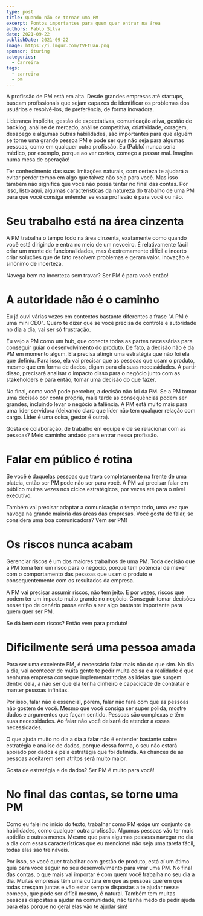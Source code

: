 ```yaml
---
type: post
title: Quando não se tornar uma PM
excerpt: Pontos importantes para quem quer entrar na área
authors: Pablo Silva
date: 2021-09-22
publishDate: 2021-09-22
image: https://i.imgur.com/tVFtUaA.png
sponsor: ituring
categories:
  - Carreira
tags:
  - carreira
  - pm
---
```


A profissão de PM está em alta. Desde grandes empresas até startups, buscam profissionais que sejam capazes de identificar os problemas dos usuários e resolvê-los, de preferência, de forma inovadora.

Liderança implícita, gestão de expectativas, comunicação ativa, gestão de backlog, análise de mercado, análise competitiva, criatividade, coragem, desapego e algumas outras habilidades, são importantes para que alguém se torne uma grande pessoa PM e pode ser que não seja para algumas pessoas, como em qualquer outra profissão. Eu (Pablo) nunca seria médico, por exemplo, porque ao ver cortes, começo a passar mal. Imagina numa mesa de operação!

Ter conhecimento das suas limitações naturais, com certeza te ajudará a evitar perder tempo em algo que talvez não seja para você. Mas isso também não significa que você não possa tentar no final das contas. Por isso, listo aqui, algumas características da natureza do trabalho de uma PM para que você consiga entender se essa profissão é para você ou não.

# Seu trabalho está na área cinzenta

A PM trabalha o tempo todo na área cinzenta, exatamente como quando você está dirigindo e entra no meio de um nevoeiro. É relativamente fácil criar um monte de funcionalidades, mas é extremamente difícil e incerto criar soluções que de fato resolvem problemas e geram valor. Inovação é sinônimo de incerteza.

Navega bem na incerteza sem travar? Ser PM é para você então!

# A autoridade não é o caminho

Eu já ouvi várias vezes em contextos bastante diferentes a frase "A PM é uma mini CEO". Quero te dizer que se você precisa de controle e autoridade no dia a dia, vai ser só frustração.

Eu vejo a PM como um hub, que conecta todas as partes necessárias para conseguir guiar o desenvolvimento do produto. De fato, a decisão não é da PM em momento algum. Ela precisa atingir uma estratégia que não foi ela que definiu. Para isso, ela vai precisar que as pessoas que usam o produto, mesmo que em forma de dados, digam para ela suas necessidades. A partir disso, precisará analisar o impacto disso para o negócio junto com as stakeholders e para então, tomar uma decisão do que fazer.

No final, como você pode perceber, a decisão não foi da PM. Se a PM tomar uma decisão por conta própria, mais tarde as consequências podem ser grandes, incluindo levar o negócio à falência. A PM está muito mais para uma líder servidora (deixando claro que líder não tem qualquer relação com cargo. Líder é uma coisa, gestor é outra).

Gosta de colaboração, de trabalho em equipe e de se relacionar com as pessoas? Meio caminho andado para entrar nessa profissão.

# Falar em público é rotina

Se você é daquelas pessoas que trava completamente na frente de uma plateia, então ser PM pode não ser para você. A PM vai precisar falar em público muitas vezes nos ciclos estratégicos, por vezes até para o nível executivo.

Também vai precisar adaptar a comunicação o tempo todo, uma vez que navega na grande maioria das áreas das empresas. Você gosta de falar, se considera uma boa comunicadora? Vem ser PM!

# Os riscos nunca acabam

Gerenciar riscos é um dos maiores trabalhos de uma PM. Toda decisão que a PM toma tem um risco para o negócio, porque tem potencial de mexer com o comportamento das pessoas que usam o produto e consequentemente com os resultados da empresa.

A PM vai precisar assumir riscos, não tem jeito. E por vezes, riscos que podem ter um impacto muito grande no negócio. Conseguir tomar decisões nesse tipo de cenário passa então a ser algo bastante importante para quem quer ser PM.

Se dá bem com riscos? Então vem para produto!

# Dificilmente será uma pessoa amada

Para ser uma excelente PM, é necessário falar  mais não do que sim. No dia a dia, vai acontecer de muita gente te pedir muita coisa e a realidade é que nenhuma empresa consegue implementar todas as ideias que surgem dentro dela, a não ser que ela tenha dinheiro e capacidade de contratar e manter pessoas infinitas.

Por isso, falar não é essencial, porém, falar não fará com que as pessoas não gostem de você. Mesmo que você consiga ser super polida, mostre dados e argumentos que façam sentido. Pessoas são complexas e têm suas necessidades. Ao falar não você deixará de atender a essas necessidades.

O que ajuda muito no dia a dia a falar não é entender bastante sobre estratégia e análise de dados, porque dessa forma, o seu não estará apoiado por dados e pela estratégia que foi definida. As chances de as pessoas aceitarem sem atritos será muito maior.

Gosta de estratégia e de dados? Ser PM é muito para você!

# No final das contas, se torne uma PM

Como eu falei no início do texto, trabalhar como PM exige um conjunto de habilidades, como qualquer outra profissão. Algumas pessoas vão ter mais aptidão e outras menos. Mesmo que para algumas pessoas navegar no dia a dia com essas características que eu mencionei não seja uma tarefa fácil, todas elas são treináveis.

Por isso, se você quer trabalhar com gestão de produto, está aí um ótimo guia para você seguir no seu desenvolvimento para virar uma PM. No final das contas, o que mais vai importar é com quem você trabalha no seu dia a dia. Muitas empresas têm uma cultura em que as pessoas querem que todas cresçam juntas e vão estar sempre dispostas a te ajudar nesse começo, que pode ser difícil mesmo, é natural. Também tem muitas pessoas dispostas a ajudar na comunidade, não tenha medo de pedir ajuda para elas porque no geral elas vão te ajudar sim!